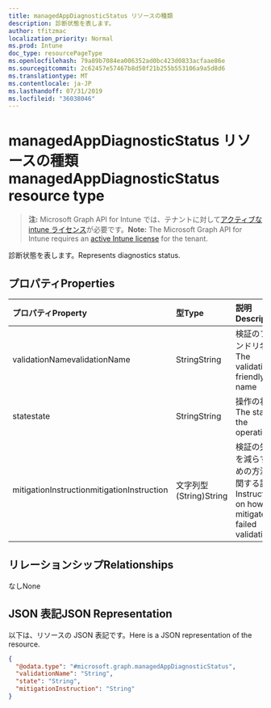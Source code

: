 ```yaml
---
title: managedAppDiagnosticStatus リソースの種類
description: 診断状態を表します。
author: tfitzmac
localization_priority: Normal
ms.prod: Intune
doc_type: resourcePageType
ms.openlocfilehash: 79a89b7084ea006352ad0bc423d0833acfaae86e
ms.sourcegitcommit: 2c62457e57467b8d50f21b255b553106a9a5d8d6
ms.translationtype: MT
ms.contentlocale: ja-JP
ms.lasthandoff: 07/31/2019
ms.locfileid: "36038046"
---
```

# <a name="managedappdiagnosticstatus-resource-type"></a><span data-ttu-id="06551-103">managedAppDiagnosticStatus リソースの種類</span><span class="sxs-lookup"><span data-stu-id="06551-103">managedAppDiagnosticStatus resource type</span></span>

> <span data-ttu-id="06551-104">**注:** Microsoft Graph API for Intune では、テナントに対して[アクティブな intune ライセンス](https://go.microsoft.com/fwlink/?linkid=839381)が必要です。</span><span class="sxs-lookup"><span data-stu-id="06551-104">**Note:** The Microsoft Graph API for Intune requires an [active Intune license](https://go.microsoft.com/fwlink/?linkid=839381) for the tenant.</span></span>

<span data-ttu-id="06551-105">診断状態を表します。</span><span class="sxs-lookup"><span data-stu-id="06551-105">Represents diagnostics status.</span></span>

## <a name="properties"></a><span data-ttu-id="06551-106">プロパティ</span><span class="sxs-lookup"><span data-stu-id="06551-106">Properties</span></span>
|<span data-ttu-id="06551-107">プロパティ</span><span class="sxs-lookup"><span data-stu-id="06551-107">Property</span></span>|<span data-ttu-id="06551-108">型</span><span class="sxs-lookup"><span data-stu-id="06551-108">Type</span></span>|<span data-ttu-id="06551-109">説明</span><span class="sxs-lookup"><span data-stu-id="06551-109">Description</span></span>|
|:---|:---|:---|
|<span data-ttu-id="06551-110">validationName</span><span class="sxs-lookup"><span data-stu-id="06551-110">validationName</span></span>|<span data-ttu-id="06551-111">String</span><span class="sxs-lookup"><span data-stu-id="06551-111">String</span></span>|<span data-ttu-id="06551-112">検証のフレンドリ名</span><span class="sxs-lookup"><span data-stu-id="06551-112">The validation friendly name</span></span>|
|<span data-ttu-id="06551-113">state</span><span class="sxs-lookup"><span data-stu-id="06551-113">state</span></span>|<span data-ttu-id="06551-114">String</span><span class="sxs-lookup"><span data-stu-id="06551-114">String</span></span>|<span data-ttu-id="06551-115">操作の状態</span><span class="sxs-lookup"><span data-stu-id="06551-115">The state of the operation</span></span>|
|<span data-ttu-id="06551-116">mitigationInstruction</span><span class="sxs-lookup"><span data-stu-id="06551-116">mitigationInstruction</span></span>|<span data-ttu-id="06551-117">文字列型 (String)</span><span class="sxs-lookup"><span data-stu-id="06551-117">String</span></span>|<span data-ttu-id="06551-118">検証の失敗を減らすための方法に関する説明</span><span class="sxs-lookup"><span data-stu-id="06551-118">Instruction on how to mitigate a failed validation</span></span>|

## <a name="relationships"></a><span data-ttu-id="06551-119">リレーションシップ</span><span class="sxs-lookup"><span data-stu-id="06551-119">Relationships</span></span>
<span data-ttu-id="06551-120">なし</span><span class="sxs-lookup"><span data-stu-id="06551-120">None</span></span>

## <a name="json-representation"></a><span data-ttu-id="06551-121">JSON 表記</span><span class="sxs-lookup"><span data-stu-id="06551-121">JSON Representation</span></span>
<span data-ttu-id="06551-122">以下は、リソースの JSON 表記です。</span><span class="sxs-lookup"><span data-stu-id="06551-122">Here is a JSON representation of the resource.</span></span>
<!-- {
  "blockType": "resource",
  "@odata.type": "microsoft.graph.managedAppDiagnosticStatus"
}
-->
``` json
{
  "@odata.type": "#microsoft.graph.managedAppDiagnosticStatus",
  "validationName": "String",
  "state": "String",
  "mitigationInstruction": "String"
}
```



